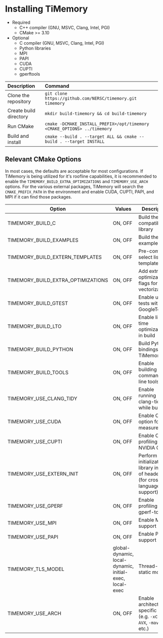 # Installing TiMemory

- Required
    - C++ compiler (GNU, MSVC, Clang, Intel, PGI)
    - CMake >= 3.10
- Optional
    - C compiler (GNU, MSVC, Clang, Intel, PGI)
    - Python libraries
    - MPI
    - PAPI
    - CUDA
    - CUPTI
    - gperftools

| Description            | Command                                                                  |
| :--------------------- | :----------------------------------------------------------------------- |
| Clone the repository   | `git clone https://github.com/NERSC/timemory.git timemory`            |
| Create build directory | `mkdir build-timemory && cd build-timemory`                              |
| Run CMake              | `cmake -DCMAKE_INSTALL_PREFIX=/opt/timemory <CMAKE_OPTIONS> ../timemory` |
| Build and install      | `cmake --build . --target ALL && cmake --build . --target INSTALL`       |

## Relevant CMake Options

In most cases, the defaults are acceptable for most configurations.
If TiMemory is being utilized for it's roofline capabilities, it is recommended to enable the `TIMEMORY_BUILD_EXTRA_OPTIMIZATIONS` and `TIMEMORY_USE_ARCH` options.
For the various external packages, TiMemory will search the `CMAKE_PREFIX_PATH` in the environment and enable CUDA, CUPTI, PAPI, and MPI if it can find those packages.

| Option                             | Values                                                  | Description                                                                       |
| ---------------------------------- | ------------------------------------------------------- | --------------------------------------------------------------------------------- |
| TIMEMORY_BUILD_C                   | ON, OFF                                                 | Build the C compatible library                                                    |
| TIMEMORY_BUILD_EXAMPLES            | ON, OFF                                                 | Build the examples                                                                |
| TIMEMORY_BUILD_EXTERN_TEMPLATES    | ON, OFF                                                 | Pre-compile select list of templates                                              |
| TIMEMORY_BUILD_EXTRA_OPTIMIZATIONS | ON, OFF                                                 | Add extra optimization flags for vectorization                                    |
| TIMEMORY_BUILD_GTEST               | ON, OFF                                                 | Enable unit tests with GoogleTest                                                 |
| TIMEMORY_BUILD_LTO                 | ON, OFF                                                 | Enable link-time optimizations in build                                           |
| TIMEMORY_BUILD_PYTHON              | ON, OFF                                                 | Build Python bindings for TiMemory                                                |
| TIMEMORY_BUILD_TOOLS               | ON, OFF                                                 | Enable building command-line tools                                                |
| TIMEMORY_USE_CLANG_TIDY            | ON, OFF                                                 | Enable running clang-tidy while building                                          |
| TIMEMORY_USE_CUDA                  | ON, OFF                                                 | Enable CUDA option for GPU measurements                                           |
| TIMEMORY_USE_CUPTI                 | ON, OFF                                                 | Enable CUPTI profiling for NVIDIA GPUs                                            |
| TIMEMORY_USE_EXTERN_INIT           | ON, OFF                                                 | Perform initialization in library instead of headers (for cross-language support) |
| TIMEMORY_USE_GPERF                 | ON, OFF                                                 | Enable profiling via gperf-tools                                                  |
| TIMEMORY_USE_MPI                   | ON, OFF                                                 | Enable MPI support                                                                |
| TIMEMORY_USE_PAPI                  | ON, OFF                                                 | Enable PAPI support                                                               |
| TIMEMORY_TLS_MODEL                 | global-dynamic, local-dynamic, initial-exec, local-exec | Thread-local static model                                                         |
| TIMEMORY_USE_ARCH                  | ON, OFF                                                 | Enable architecture-specific flags (e.g. `-xCORE-AVX`, `-mavx2`, etc.)            |
